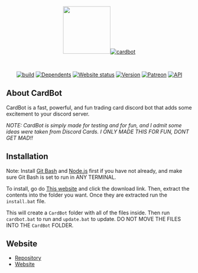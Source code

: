 <div align="center">
  <br />
  <p>
    <a href="https://card-bot.github.io"><img src="https://card-bot.github.io/assets/image.png" height="128" width="128"><img src="https://card-bot.github.io/assets/logo.png" alt="cardbot"></a>
  </p>
  <br />
  <p>
    <a href="https://travis-ci.org/ZippyMagician/CardBot"><img src="https://api.travis-ci.org/ZippyMagician/CardBot.svg?branch=master" alt="build" /></a>
    <a href="https://david-dm.org/ZippyMagician/CardBot"><img src="https://david-dm.org/ZippyMagician/CardBot.svg" alt="Dependents" /></a>
    <a href="https://card-bot.github.io"><img src="https://card-bot.github.io/api/assets/status.svg" alt="Website status" /></a>
    <a href="https://github.com/ZippyMagician/CardBot"><img src="https://img.shields.io/badge/version-2.1.0-blue.svg" alt="Version" /></a>
    <a href="https://card-bot.github.io/donate/"><img src="https://img.shields.io/badge/donate-patreon-red.svg" alt="Patreon" /></a>
    <a href="https://github.com/discordjs/discord.js"><img src="https://img.shields.io/badge/discord-js-blue.svg?logo=discord" alt="API" /></a>
  </p>
</div>

## About CardBot
CardBot is a fast, powerful, and fun trading card discord bot that adds some excitement to your discord server.

_NOTE: CardBot is simply made for testing and for fun, and I admit some ideas were taken from Discord Cards. I ONLY MADE THIS FOR FUN, DONT GET MAD!!_

## Installation
Note: Install [Git Bash](https://git-scm.com/download/win) and [Node.js](https://nodejs.org/en/download/current/) first if you have not already, and make sure Git Bash is set to run in ANY TERMINAL.

To install, go do [This website](https://card-bot.github.io/downloads/) and click the download link. Then, extract the contents into the folder you want. Once they are extracted run the `install.bat` file. 

This will create a `CardBot` folder with all of the files inside. Then run `cardbot.bat` to run and `update.bat` to update. 
DO NOT MOVE THE FILES INTO THE `CardBot` FOLDER.

## Website
* [Repository](https://github.com/Card-Bot/card-bot.github.io)
* [Website](https://card-bot.github.io)

